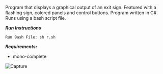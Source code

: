 Program that displays a graphical output of an exit sign. Featured with a flashing sign, colored panels and control buttons. Program written in C#. Runs using a bash script file.

***Run Instructions***
```
Run Bash File: sh r.sh
```

***Requirements:***
- mono-complete

![Capture](https://user-images.githubusercontent.com/78053016/187797506-524edb92-6131-4ec4-9802-0df258fbaf58.PNG)



